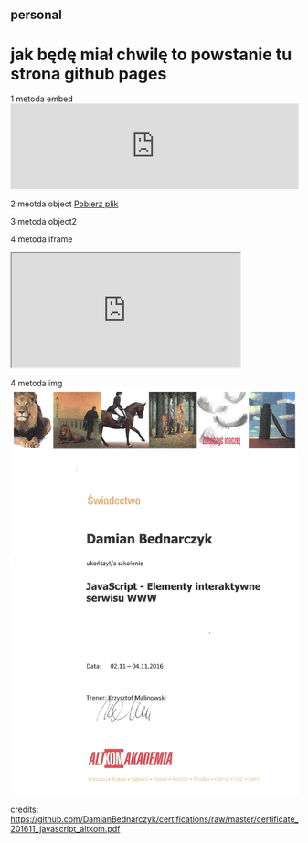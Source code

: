 ## personal
# jak będę miał chwilę to powstanie tu strona github pages

1 metoda embed
<embed src="https://github.com/DamianBednarczyk/certifications/raw/master/certificate_201611_javascript_altkom.pdff" width="100%">

2 meotda object
<object data="https://github.com/DamianBednarczyk/certifications/raw/master/certificate_201611_javascript_altkom.pdf" width="100%" height="300">
	<a href="https://github.com/DamianBednarczyk/certifications/raw/master/certificate_201611_javascript_altkom.pdf">Pobierz plik</a>
</object>

3 metoda object2
<object data="https://github.com/DamianBednarczyk/certifications/raw/master/certificate_201611_javascript_altkom.pdf" width="400" height="200"></object>

4 metoda iframe
<iframe src="https://github.com/DamianBednarczyk/certifications/raw/master/certificate_201611_javascript_altkom.pdf" width="400" height="200"></iframe>

4 metoda img
<img src="https://github.com/DamianBednarczyk/certifications/raw/master/certificate_201611_javascript_altkom.pdf" type="application/pdf" alt="Nazwa pliku">

credits:
https://github.com/DamianBednarczyk/certifications/raw/master/certificate_201611_javascript_altkom.pdf
